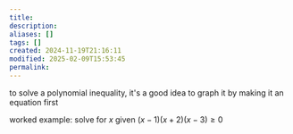 ```yaml
---
title: 
description: 
aliases: []
tags: []
created: 2024-11-19T21:16:11
modified: 2025-02-09T15:53:45
permalink:
---
```


to solve a polynomial inequality, it's a good idea to graph it by making it an equation first

worked example: solve for $x$ given $(x-1)(x+2)(x-3)\geq0$
